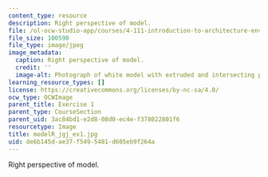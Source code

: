 ```yaml
---
content_type: resource
description: Right perspective of model.
file: /ol-ocw-studio-app/courses/4-111-introduction-to-architecture-environmental-design-spring-2014/de6b145dae37f5495481d605eb9f264a_modelR_jgj_ex1.jpg
file_size: 100590
file_type: image/jpeg
image_metadata:
  caption: Right perspective of model.
  credit: ''
  image-alt: Photograph of white model with extruded and intersecting planes.
learning_resource_types: []
license: https://creativecommons.org/licenses/by-nc-sa/4.0/
ocw_type: OCWImage
parent_title: Exercise 1
parent_type: CourseSection
parent_uid: 3ac84bd1-e2d8-08d0-ec4e-f378022801f6
resourcetype: Image
title: modelR_jgj_ex1.jpg
uid: de6b145d-ae37-f549-5481-d605eb9f264a
---
```

Right perspective of model.